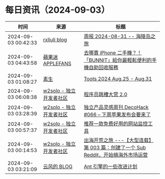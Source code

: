 ﻿# 每日资讯（2024-09-03）

|时间|来源|标题|
|---|---|---|
|2024-09-03 00:42:33|[rxliuli blog](https://blog.rxliuli.com/atom.xml)|[周报 2024-08-31 -- 海陵岛之旅](https://blog.rxliuli.com/p/118495bafcc9414a989d5f8b72e9d618/)|
|2024-09-03 04:43:58|[蘋果迷 APPLEFANS](https://applefans.today/feed/)|[去哪賣 iPhone 二手機？！「BUNNIT」給你最輕鬆便利的手機自助回收服務](https://applefans.today/2024-09-bunnit-used-iphone-price/)|
|2024-09-03 01:08:27|[素生](http://z.arlmy.me/atom.xml)|[Toots 2024 Aug.25 - Aug.31](http://z.arlmy.me/posts/MastodonArchives/2024/MastodonTootsArchives_20240831/)|
|2024-09-03 06:08:38|[w2solo - 独立开发者社区](https://w2solo.com/topics/feed)|[程序员跳槽大赏 2.0](https://w2solo.com/topics/4995)|
|2024-09-03 03:28:39|[w2solo - 独立开发者社区](https://w2solo.com/topics/feed)|[独立产品灵感周刊 DecoHack #066 – 下周苹果发布会要来了](https://w2solo.com/topics/4994)|
|2024-09-03 00:57:37|[w2solo - 独立开发者社区](https://w2solo.com/topics/feed)|[推荐一款免费好用的网站监控工具](https://w2solo.com/topics/4993)|
|2024-09-03 00:14:53|[w2solo - 独立开发者社区](https://w2solo.com/topics/feed)|[出海开荒之旅 ---【大型连载】第 003 篇：创建了一个 Sub Reddit，开始搞海外市场运营](https://w2solo.com/topics/4992)|
|2024-09-03 03:21:09|[云风的 BLOG](http://blog.codingnow.com/atom.xml)|[Ant 引擎的一些改进计划](https://blog.codingnow.com/2024/09/ant_plans.html)|
